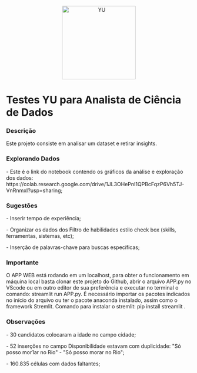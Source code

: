<div>
<p align="center">
  <a href="https://www.linkedin.com/in/anderson-garcia-36644845/" target="_blank" >
    <img alt="YU" src="https://lh3.googleusercontent.com/6RTey2FNg81v2rd4aUnia9vK5Bk20BpU8b849JRkQ1j2J__nNngHfhHvnVt9hxNX0XVf3w=s170" width="200" />
  </a>
</p>
</div>
  <h1>
    Testes YU para Analista de Ciência de Dados
  </h1>
</div>
<div>
  <h3>Descrição</h3>
  <p>
    Este projeto consiste em analisar um dataset e retirar insights.
  </p>
</div>
<div>
<div>
  <h3>Explorando Dados</h3>
  <p>
    - Este é o link do notebook contendo os gráficos da análise e exploração dos dados: https://colab.research.google.com/drive/1JL3OHePnI1QPBcFqzP6Vh5TJ-VnRnmxI?usp=sharing;
  </p>
</div>
<div>
  <h3>Sugestões</h3>
  <p>
    - Inserir tempo de experiência;
  </p>
  <p>
    - Organizar os dados dos Filtro de habilidades estilo check box (skills, ferramentas, sistemas, etc);
  </p>
  <p>
    - Inserção de palavras-chave para buscas específicas;
  </p>
</div>
<div>
  <h3>Importante</h3>
  <p>
    O APP WEB está rodando em um localhost, para obter o funcionamento em máquina local basta clonar este projeto do Github, abrir o arquivo APP.py no VScode ou em outro editor de sua preferência e executar no terminal o comando: streamlit run APP.py. É necessário importar os pacotes indicados no início do arquivo ou ter o pacote anaconda instalado, assim como o framework Stremlit. Comando para instalar o stremlit: pip install streamlit .
  </p>
</div>
 <h3>Observações</h3>
  <p>
    - 30 candidatos colocaram a idade no campo cidade;
  </p>
  <p>
    - 52 inserções no campo Disponibilidade estavam com duplicidade: "Só posso mor1ar no Rio" - "Só posso morar no Rio";
  </p>
  <p>
    - 160.835 células com dados faltantes;
  </p>
</div>

